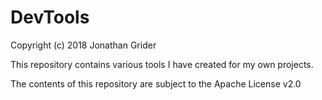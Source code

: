 # DevTools

Copyright (c) 2018 Jonathan Grider

This repository contains various tools I have created for my own projects.

The contents of this repository are subject to the Apache License v2.0
